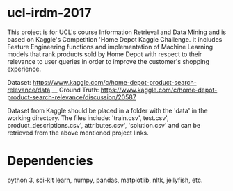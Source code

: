 # ucl-irdm-2017
This project is for UCL's course Information Retrieval and Data Mining and is based on Kaggle's Competition 'Home Depot Kaggle Challenge. It includes Feature Engineering functions and implementation of Machine Learning models that rank products sold by Home Depot with respect to their relevance to user queries in order to improve the customer's shopping experience. 

Dataset:      https://www.kaggle.com/c/home-depot-product-search-relevance/data __
Ground Truth: https://www.kaggle.com/c/home-depot-product-search-relevance/discussion/20587

Dataset from Kaggle should be placed in a folder with the 'data' in the working directory. The files include: 'train.csv', test.csv', product_descriptions.csv', attributes.csv', 'solution.csv' and can be retrieved from the above mentioned project links.

# Dependencies
python 3, sci-kit learn, numpy, pandas, matplotlib, nltk, jellyfish, etc.
